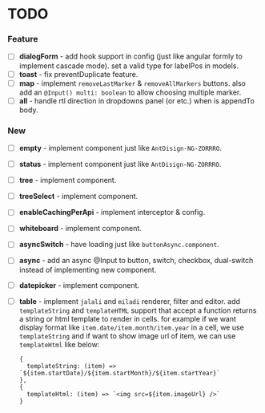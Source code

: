 # TODO

### Feature

- [ ] **dialogForm** - add hook support in config (just like angular formly to implement cascade mode). 
  set a valid type for labelPos in models.
- [ ] **toast** - fix preventDuplicate feature.
- [ ] **map** - implement `removeLastMarker` & `removeAllMarkers` buttons. also add an `@Input() multi: boolean` to allow
  choosing multiple marker.
- [ ] **all** - handle rtl direction in dropdowns panel (or etc.) when is appendTo body.

### New

- [ ] **empty** - implement component just like `AntDisign-NG-ZORRRO`.
- [ ] **status** - implement component just like `AntDisign-NG-ZORRRO`.
- [ ] **tree** - implement component.
- [ ] **treeSelect** - implement component.
- [ ] **enableCachingPerApi** - implement interceptor & config.
- [ ] **whiteboard** - implement component.
- [ ] **asyncSwitch** - have loading just like `buttonAsync.component`.
- [ ] **async** - add an async @Input to button, switch, checkbox, dual-switch instead of implementing new component.
- [ ] **datepicker** - implement component.
- [ ] **table** - implement `jalali` and `miladi` renderer, filter and editor. 
  add `templateString` and `templateHTML` support that accept a function returns a string or html template to render in cells. 
  for example if we want display format like `item.date/item.month/item.year` in a cell, we use
  `templateString` and if want to show image url of item, we can use `templateHtml` like below:

  ```
  {
    templateString: (item) => `${item.startDate}/${item.startMonth}/${item.startYear}`
  },
  { 
    templateHtml: (item) => `<img src=${item.imageUrl} />`
  }
  ```
  
